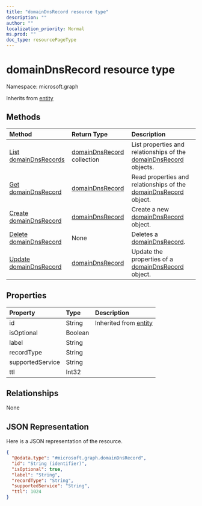 ```yaml
---
title: "domainDnsRecord resource type"
description: ""
author: ""
localization_priority: Normal
ms.prod: ""
doc_type: resourcePageType
---
```


# domainDnsRecord resource type


Namespace: microsoft.graph




Inherits from [entity](../resources/entity.md)

## Methods
|Method|Return Type|Description|
|:---|:---|:---|
|[List domainDnsRecords](../api/domaindnsrecord-list.md)|[domainDnsRecord](../resources/domaindnsrecord.md) collection|List properties and relationships of the [domainDnsRecord](../resources/domaindnsrecord.md) objects.|
|[Get domainDnsRecord](../api/domaindnsrecord-get.md)|[domainDnsRecord](../resources/domaindnsrecord.md)|Read properties and relationships of the [domainDnsRecord](../resources/domaindnsrecord.md) object.|
|[Create domainDnsRecord](../api/domaindnsrecord-post-domaindnsrecords.md)|[domainDnsRecord](../resources/domaindnsrecord.md)|Create a new [domainDnsRecord](../resources/domaindnsrecord.md) object.|
|[Delete domainDnsRecord](../api/domaindnsrecord-delete.md)|None|Deletes a [domainDnsRecord](../resources/domaindnsrecord.md).|
|[Update domainDnsRecord](../api/domaindnsrecord-update.md)|[domainDnsRecord](../resources/domaindnsrecord.md)|Update the properties of a [domainDnsRecord](../resources/domaindnsrecord.md) object.|

## Properties
|Property|Type|Description|
|:---|:---|:---|
|id|String| Inherited from [entity](../resources/entity.md)|
|isOptional|Boolean||
|label|String||
|recordType|String||
|supportedService|String||
|ttl|Int32||

## Relationships
None

## JSON Representation
Here is a JSON representation of the resource.
<!-- {
  "blockType": "resource",
  "keyProperty": "id",
  "@odata.type": "microsoft.graph.domainDnsRecord",
  "baseType": "microsoft.graph.entity",
  "openType": false
}
-->
``` json
{
  "@odata.type": "#microsoft.graph.domainDnsRecord",
  "id": "String (identifier)",
  "isOptional": true,
  "label": "String",
  "recordType": "String",
  "supportedService": "String",
  "ttl": 1024
}
```

